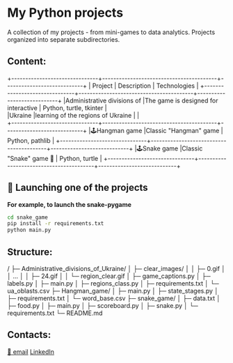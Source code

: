 # My Python projects

A collection of my projects - from mini-games to data analytics.
Projects organized into separate subdirectories.

## Content:
+-------------------------------+-----------------------------------------+----------------------------+
| Project                       | Description                             | Technologies               |
+-------------------------------+-----------------------------------------+----------------------------+
|Administrative divisions of    |The game is designed for interactive     | Python, turtle, tkinter    |     
|Ukraine                        |learning of the regions of Ukraine       |                            |    
+-------------------------------+-----------------------------------------+----------------------------+
|🕹️Hangman game                 |Classic "Hangman" game                   | Python, pathlib            |
+-------------------------------+-----------------------------------------+----------------------------+
|🕹️Snake game                   |Classic "Snake" game 🐍                  | Python, turtle             |
+-------------------------------+-----------------------------------------+----------------------------+


## 🔧 Launching one of the projects
**For example, to launch the snake-pygame**
```bash
cd snake_game
pip install -r requirements.txt
python main.py
```

## Structure:
/
├─ Administrative_divisions_of_Ukraine/
│   ├─ clear_images/
│   │   ├─ 0.gif
│   │   ...
│   │   ├─ 24.gif
│   │   └─ region_clear.gif
│   ├─ game_captions.py
│   ├─ labels.py
│   ├─ main.py
│   ├─ regions_class.py
│   ├─ requirements.txt
│   └─ ua_oblasts.csv
├─ Hangman_game/
│   ├─ main.py
│   ├─ state_stages.py
│   ├─ requirements.txt
│   └─ word_base.csv
├─ snake_game/
│   ├─ data.txt
│   ├─ food.py
│   ├─ main.py
│   ├─ scoreboard.py
│   ├─ snake.py
│   └─ requirements.txt
└─ README.md

## Contacts:
[📧 email](yuriikarpiuk21@gmail.com)
[LinkedIn](https://www.linkedin.com/in/yurii-karpiuk-5037671a2/)